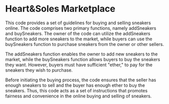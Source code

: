 # Heart&Soles Marketplace

This code provides a set of guidelines for buying and selling sneakers online. The code comprises two primary functions, namely addSneakers and buySneakers. The owner of the code can utilize the addSneakers function to add more sneakers to the market, while buyers can use the buySneakers function to purchase sneakers from the owner or other sellers.

The addSneakers function enables the owner to add new sneakers to the market, while the buySneakers function allows buyers to buy the sneakers they want. However, buyers must have sufficient "ether," to pay for the sneakers they wish to purchase.

Before initiating the buying process, the code ensures that the seller has enough sneakers to sell and the buyer has enough ether to buy the sneakers. Thus, this code acts as a set of instructions that promotes fairness and convenience in the online buying and selling of sneakers.
